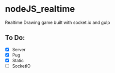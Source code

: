 # nodeJS_realtime

Realtime Drawing game built with socket.io and gulp

## To Do:

- [x] Server
- [x] Pug
- [x] Static
- [ ] SocketIO
